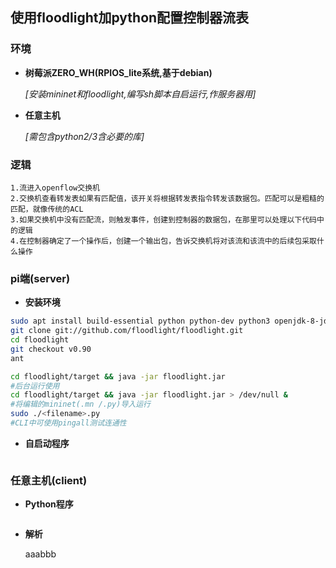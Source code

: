 ## 使用floodlight加python配置控制器流表

### 环境

- **树莓派ZERO_WH(RPIOS_lite系统,基于debian)**

    _[安装mininet和floodlight,编写sh脚本自启运行,作服务器用]_

- **任意主机**
    
    _[需包含python2/3含必要的库]_

### 逻辑

    1.流进入openflow交换机
    2.交换机查看转发表如果有匹配值，该开关将根据转发表指令转发该数据包。匹配可以是粗糙的匹配，就像传统的ACL
    3.如果交换机中没有匹配流，则触发事件，创建到控制器的数据包，在那里可以处理以下代码中的逻辑
    4.在控制器确定了一个操作后，创建一个输出包，告诉交换机将对该流和该流中的后续包采取什么操作

### pi端(server)

- **安装环境**

```bash
sudo apt install build-essential python python-dev python3 openjdk-8-jdk ant git mininet
git clone git://github.com/floodlight/floodlight.git
cd floodlight
git checkout v0.90
ant

cd floodlight/target && java -jar floodlight.jar
#后台运行使用
cd floodlight/target && java -jar floodlight.jar > /dev/null &
#将编辑的mininet(.mn /.py)导入运行
sudo ./<filename>.py
#CLI中可使用pingall测试连通性
```

- **自启动程序**

```bash

```

### 任意主机(client)

- **Python程序**

```python

```

- **解析**

    aaabbb